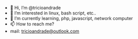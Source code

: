 - 👋 Hi, I’m @tricioandrade
- 👀 I’m interested in linux, bash script, etc..
- 🌱 I’m currently learning, php, javascript, network computer
- 📫 How to reach me? 
- mail: tricioandrade@outlook.com
